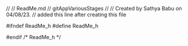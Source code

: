 //
//  ReadMe.md
//  gitAppVariousStages
//
//  Created by Sathya Babu on 04/08/23.
//  added this line after creating this file

#ifndef ReadMe_h
#define ReadMe_h


#endif /* ReadMe_h */
